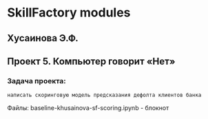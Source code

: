 # SkillFactory modules
## Хусаинова Э.Ф.
## Проект 5. Компьютер говорит «Нет»
### Задача проекта:
	написать скоринговую модель предсказания дефолта клиентов банка

Файлы:
baseline-khusainova-sf-scoring.ipynb - блокнот
	
